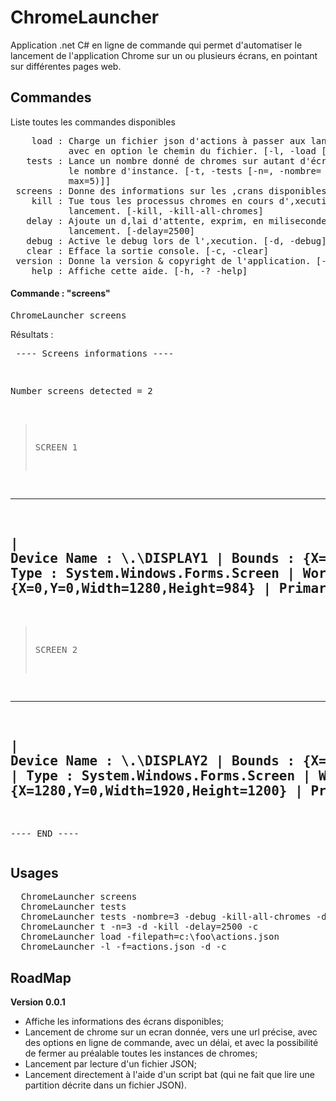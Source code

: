 
# ChromeLauncher
Application .net C# en ligne de commande qui permet d'automatiser le lancement de l'application Chrome sur un ou plusieurs écrans, en pointant sur différentes pages web.

## Commandes
Liste toutes les commandes disponibles
<pre>
    load : Charge un fichier json d'actions à passer aux lanceurs de chrome, 
           avec en option le chemin du fichier. [-l, -load [-f=, -filepath=]]
   tests : Lance un nombre donné de chromes sur autant d'écran, avec en option 
           le nombre d'instance. [-t, -tests [-n=, -nombre= (default=1, min=1,
           max=5)]]
 screens : Donne des informations sur les ‚crans disponibles. [-s, -screens]
    kill : Tue tous les processus chromes en cours d'‚xecution avant le 
           lancement. [-kill, -kill-all-chromes]
   delay : Ajoute un d‚lai d'attente, exprim‚ en milisecondes avant le
           lancement. [-delay=2500]
   debug : Active le debug lors de l'‚xecution. [-d, -debug]
   clear : Efface la sortie console. [-c, -clear]
 version : Donne la version & copyright de l'application. [-v, -version]
    help : Affiche cette aide. [-h, -? -help]
</pre>

#### Commande : "screens"

<pre>ChromeLauncher screens</pre>

Résultats : <pre>
---- Screens informations ----

 Number screens detected = 2

 > SCREEN 1
   ---------------------------------------------------------
   |    Device Name : \\.\DISPLAY1
   |         Bounds : {X=0,Y=0,Width=1280,Height=1024}
   |           Type : System.Windows.Forms.Screen
   |   Working Area : {X=0,Y=0,Width=1280,Height=984}
   | Primary Screen : True
   ---------------------------------------------------------

 > SCREEN 2
   ---------------------------------------------------------
   |    Device Name : \\.\DISPLAY2
   |         Bounds : {X=1280,Y=0,Width=1920,Height=1200}
   |           Type : System.Windows.Forms.Screen
   |   Working Area : {X=1280,Y=0,Width=1920,Height=1200}
   | Primary Screen : False
   ---------------------------------------------------------

---- END ----
</pre>

## Usages
<pre>
  ChromeLauncher screens
  ChromeLauncher tests
  ChromeLauncher tests -nombre=3 -debug -kill-all-chromes -delay=2500 -clear
  ChromeLauncher t -n=3 -d -kill -delay=2500 -c
  ChromeLauncher load -filepath=c:\foo\actions.json
  ChromeLauncher -l -f=actions.json -d -c
</pre>

## RoadMap
**Version 0.0.1**
* Affiche les informations des écrans disponibles;
* Lancement de chrome sur un ecran donnée, vers une url précise, avec des options en ligne de commande, avec un délai, et avec la possibilité de fermer au préalable toutes les instances de chromes;
* Lancement par lecture d'un fichier JSON;
* Lancement directement à l'aide d'un script bat (qui ne fait que lire une partition décrite dans un fichier JSON).


